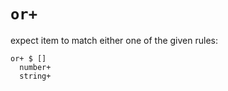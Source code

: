 # `or+`

expect item to match either one of the given rules:

```cirru
or+ $ []
  number+
  string+
```
